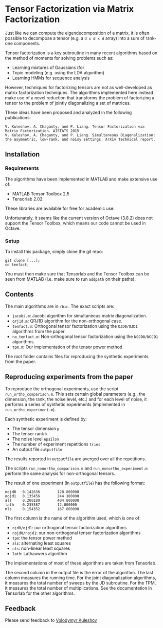Tensor Factorization via Matrix Factorization
=============================================

Just like we can compute the eigendecomposition of a matrix, it
is often possible to decompose a tensor (e.g. a `d x d x d` array) into a sum of rank-one 
components. 

Tensor factorization is a key subroutine in many 
recent algorithms based on the method of moments for solving problems
such as:

* Learning mixtures of Gaussians (for 
* Topic modeling (e.g. using the LDA algorithm)
* Learning HMMs for sequence analysis

However, techniques for factorizing tensors are not as well-developed as 
matrix factorization techniques. The algorithms implemented here instead
make use of a novel reduction that transforms the problem of factorizing a
tensor to the problem of jointly diagonalizing a set of matrices.

These ideas have been proposed and analyzed in the following publications:

```
V. Kuleshov, A. Chaganty, and P. Liang. Tensor Factorization via Matrix Factorization. AISTATS 2015
V. Kuleshov, A. Chaganty, and P. Liang. Simultaneous Diagonalization: the asymmetric, low-rank, and noisy settings. ArXiv Technical report.
```

## Installation

### Requirements

The algorithms have been implemented in MATLAB and make extensive use of:

* MATLAB Tensor Toolbox 2.5
* Tensorlab 2.02

These libraries are available for free for academic use.

Unfortunately, it seems like the current version of Octave (3.8.2)
does not support the Tensor Toolbox, which means our code cannot be 
used in Octave.

### Setup

To install this package, simply clone the git repo:

```
git clone [...];
cd tenfact;
```

You must then make sure that Tensorlab and the Tensor Toolbox can be seen from 
MATLAB (i.e. make sure to run `addpath` on their paths).

## Contents

The main algorithms are in `/bin`. The exact scripts are:

* `jacobi.m`: Jacobi algorithm for simultaneous matrix diagonalization.
* `qrj1d.m`: QRJ1D algorithm for the non-orthogonal case.
* `tenfact.m`: Orthogonal tensor factorization using the `OJD0/OJD1` algorithms from the paper.
* `no_tenfact.m`: Non-orthogonal tensor factorization using the `NOJD0/NOJD1` algorithms.
* `tpm.m`: Our implementation of the tensor power method.

The root folder contains files for reproducing the synthetic experiments 
from the paper.

## Reproducing experiments from the paper

To reproduce the orthogonal experiments, use the script `run_ortho_comparison.m`. This 
sets certain global parameters (e.g., the dimension, the rank, the noise level, etc.)
and for each level of noise, it performs a series of synthetic 
experiments (implemented in `run_ortho_experiment.m`). 

Each synthetic experiment is defined by:

* The tensor dimension `p`
* The tensor rank `k`
* The noise level `epsilon`
* The number of experiment repetitions `tries`
* An output file `outputfile`

The results reported in `outputfile` are averged over all the repetitions.

The scripts `run_nonortho_comparison.m` and `run_nonortho_experiment.m` perform the 
same analysis for non-orthogonal tensors.

The result of one experiment (in `outputfile`) has the following format:
```
nojd0   0.142636        128.800000
nojd1   0.135456        244.100000
als     0.200180        404.800000
lath    0.235587        12.000000
nls     0.154352        167.800000
```

The first column is the name of the algorithm used, which is one of:

* `ojd0/ojd1`: our orthogonal tensor factorization algorithms
* `nojd0/nojd1`: our non-orthogonal tensor factorization algorithms
* `tpm`: the tensor power method
* `als`: alternating least squares
* `nls`: non-linear least squares
* `lath`: Lathauwers algorithm

The implementations of most of these algorithms are taken from Tensorlab.

The second column in the output file is the error of the algorithm.
The last column measures the running time. For the joint diagonalization 
algorithms, it measures the total number of sweeps by the JD subroutine. 
For the TPM, it measures the total number of multiplications. See the 
documentation in Tensorlab for the other algorithms.

## Feedback

Please send feedback to [Volodymyr Kuleshov](http://www.stanford.edu/~kuleshov)

